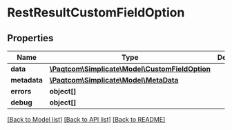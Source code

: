 # RestResultCustomFieldOption

## Properties

 Name         | Type                                                                | Description | Notes      
--------------|---------------------------------------------------------------------|-------------|------------
 **data**     | [**\Paqtcom\Simplicate\Model\CustomFieldOption**](CustomFieldOption.md) |             | [optional] 
 **metadata** | [**\Paqtcom\Simplicate\Model\MetaData**](MetaData.md)                   |             | [optional] 
 **errors**   | **object[]**                                                        |             | [optional] 
 **debug**    | **object[]**                                                        |             | [optional] 

[[Back to Model list]](../README.md#documentation-for-models) [[Back to API list]](../README.md#documentation-for-api-endpoints) [[Back to README]](../README.md)


